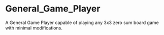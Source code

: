# General_Game_Player
A General Game Player capable of playing any  3x3 zero sum board game with minimal modifications.
